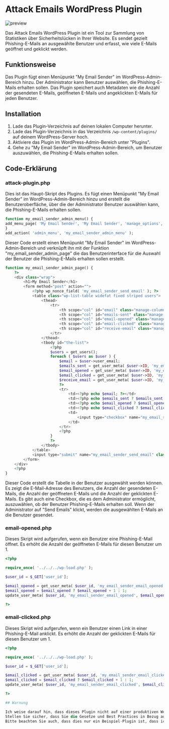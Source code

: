 # Attack Emails WordPress Plugin
![preview](https://user-images.githubusercontent.com/98620308/212559747-19f6365d-cb5f-4ed1-b37e-3af0b46139d1.jpg)

Das Attack Emails WordPress Plugin ist ein Tool zur Sammlung von Statistiken über Sicherheitslücken in Ihrer Website. Es sendet gezielt Phishing-E-Mails an ausgewählte Benutzer und erfasst, wie viele E-Mails geöffnet und geklickt werden.

## Funktionsweise

Das Plugin fügt einen Menüpunkt "My Email Sender" im WordPress-Admin-Bereich hinzu. Der Administrator kann Benutzer auswählen, die Phishing-E-Mails erhalten sollen. Das Plugin speichert auch Metadaten wie die Anzahl der gesendeten E-Mails, geöffneten E-Mails und angeklickten E-Mails für jeden Benutzer.

## Installation

1. Lade das Plugin-Verzeichnis auf deinen lokalen Computer herunter.
2. Lade das Plugin-Verzeichnis in das Verzeichnis `/wp-content/plugins/` auf deinem WordPress-Server hoch.
3. Aktiviere das Plugin im WordPress-Admin-Bereich unter "Plugins".
4. Gehe zu "My Email Sender" im WordPress-Admin-Bereich, um Benutzer auszuwählen, die Phishing-E-Mails erhalten sollen.

## Code-Erklärung

### attack-plugin.php

Dies ist das Haupt-Skript des Plugins. Es fügt einen Menüpunkt "My Email Sender" im WordPress-Admin-Bereich hinzu und erstellt die Benutzeroberfläche, über die der Administrator Benutzer auswählen kann, die Phishing-E-Mails erhalten sollen.

```php
function my_email_sender_admin_menu() {
add_menu_page( 'My Email Sender', 'My Email Sender', 'manage_options', 'my-email-sender', 'my_email_sender_admin_page', 'dashicons-email', 6 );
}
add_action( 'admin_menu', 'my_email_sender_admin_menu' );
```
Dieser Code erstellt einen Menüpunkt "My Email Sender" im WordPress-Admin-Bereich und verknüpft ihn mit der Funktion "my_email_sender_admin_page" die das Benutzerinterface für die Auswahl der Benutzer die Phishing-E-Mails erhalten sollen erstellt.

```php
function my_email_sender_admin_page() {
    ?>
    <div class="wrap">
        <h1>My Email Sender</h1>
        <form method="post" action="">
            <?php wp_nonce_field( 'my_email_sender_send_email' ); ?>
            <table class="wp-list-table widefat fixed striped users">
                <thead>
                    <tr>
                        <th scope="col" id="email" class="manage-column column-email">Email</th>
                        <th scope="col" id="emails-sent" class="manage-column column-emails-sent">Emails Sent</th>
                        <th scope="col" id="email-opened" class="manage-column column-email-opened">Emails Opened</th>
						<th scope="col" id="email-clicked" class="manage-column column-email-clicked">Emails Clicked</th>
                        <th scope="col" id="receive-email" class="manage-column column-receive-email">Receive Email</th>
                    </tr>
                </thead>
                <tbody id="the-list">
                    <?php
                    $users = get_users();
                    foreach ( $users as $user ) {
                        $email = $user->user_email;
                        $emails_sent = get_user_meta( $user->ID, 'my_email_sender_emails_sent', true );
						$email_opened = get_user_meta( $user->ID, 'my_email_sender_email_opened', true );
                        $email_clicked = get_user_meta( $user->ID, 'my_email_sender_email_clicked', true );
                        $receive_email = get_user_meta( $user->ID, 'my_email_sender_receive_email', true );
                        ?>
                        <tr>
                            <td><?php echo $email; ?></td>
                            <td><?php echo $emails_sent ? $emails_sent : 0; ?></td>
							<td><?php echo $email_opened ? $email_opened : 0; ?></td>
                            <td><?php echo $email_clicked ? $email_clicked : 0; ?></td>
                            <td>
                                <input type="checkbox" name="my_email_sender_receive_email[<?php echo $user->ID; ?>]" value="1" <?php checked( $receive_email, 1 ); ?>>
                            </td>
                        </tr>
                        <?php
                    }
                    ?>
                </tbody>
            </table>
            <input type="submit" name="my_email_sender_send_email" class="button button-primary" value="Send Emails">
        </form>
    </div>
    <?php
}
```
Dieser Code erstellt die Tabelle in der Benutzer ausgewählt werden können. Es zeigt die E-Mail-Adresse des Benutzers, die Anzahl der gesendeten E-Mails, die Anzahl der geöffneten E-Mails und die Anzahl der geklickten E-Mails. Es gibt auch eine Checkbox, die es dem Administrator ermöglicht, auszuwählen, ob der Benutzer Phishing-E-Mails erhalten soll. Wenn der Administrator auf "Send Emails" klickt, werden die ausgewählten E-Mails an die Benutzer gesendet.

### email-opened.php

Dieses Skript wird aufgerufen, wenn ein Benutzer eine Phishing-E-Mail öffnet. Es erhöht die Anzahl der geöffneten E-Mails für diesen Benutzer um 1.
```php
<?php

require_once( '../../../wp-load.php' );

$user_id = $_GET['user_id'];

$email_opened = get_user_meta( $user_id, 'my_email_sender_email_opened', true );
$email_opened = $email_opened ? $email_opened + 1 : 1;
update_user_meta( $user_id, 'my_email_sender_email_opened', $email_opened );

?>
```

### email-clicked.php

Dieses Skript wird aufgerufen, wenn ein Benutzer einen Link in einer Phishing-E-Mail anklickt. Es erhöht die Anzahl der geklickten E-Mails für diesen Benutzer um 1.
```php
<?php

require_once( '../../../wp-load.php' );

$user_id = $_GET['user_id'];

$email_clicked = get_user_meta( $user_id, 'my_email_sender_email_clicked', true );
$email_clicked = $email_clicked ? $email_clicked + 1 : 1;
update_user_meta( $user_id, 'my_email_sender_email_clicked', $email_clicked );

?>

## Warnung

Ich weise darauf hin, dass dieses Plugin nicht auf einer produktiven Website verwendet werden sollte, da es illegal und unsicher sein kann. 
Stellen Sie sicher, dass Sie die Gesetze und Best Practices in Bezug auf Phishing und Datenschutz einhalten, bevor Sie dieses Plugin verwenden.
Bitte beachten Sie auch, dass dies nur ein Beispiel-Plugin ist, dass ich für die Bewerbung geschrieben habe und nicht für eine Produktionsumgebung geeignet ist!!!
```
